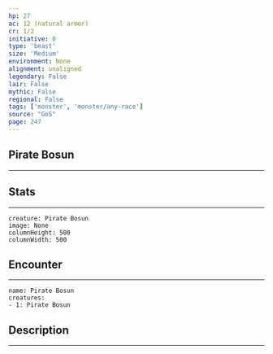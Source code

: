 ```yaml
---
hp: 27
ac: 12 (natural armor)
cr: 1/2
initiative: 0
type: 'beast'    
size: 'Medium'
environment: None
alignment: unaligned
legendary: False
lair: False
mythic: False
regional: False
tags: ['monster', 'monster/any-race']
source: "GoS"
page: 247
---
```


## Pirate Bosun
---



## Stats
---

```statblock
creature: Pirate Bosun
image: None
columnHeight: 500
columnWidth: 500
```

## Encounter
---

```encounter-table
name: Pirate Bosun
creatures:
- 1: Pirate Bosun
```

## Description
---




